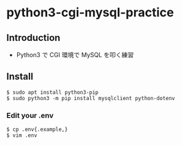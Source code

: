 # python3-cgi-mysql-practice

## Introduction

* Python3 で CGI 環境で MySQL を叩く練習

## Install

```
$ sudo apt install python3-pip
$ sudo python3 -m pip install mysqlclient python-dotenv
```

### Edit your .env

```
$ cp .env{.example,}
$ vim .env
```

